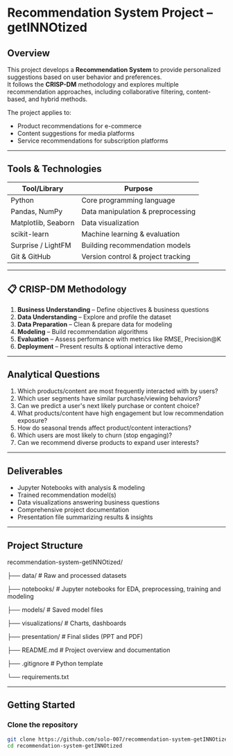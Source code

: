 # Recommendation System Project – getINNOtized

## Overview
This project develops a **Recommendation System** to provide personalized suggestions based on user behavior and preferences.  
It follows the **CRISP-DM** methodology and explores multiple recommendation approaches, including collaborative filtering, content-based, and hybrid methods.

The project applies to:
- Product recommendations for e-commerce
- Content suggestions for media platforms
- Service recommendations for subscription platforms

---

## Tools & Technologies
| Tool/Library         | Purpose |
|----------------------|---------|
| Python               | Core programming language |
| Pandas, NumPy        | Data manipulation & preprocessing |
| Matplotlib, Seaborn  | Data visualization |
| scikit-learn         | Machine learning & evaluation |
| Surprise / LightFM   | Building recommendation models |
| Git & GitHub         | Version control & project tracking |

---

## 📋 CRISP-DM Methodology
1. **Business Understanding** – Define objectives & business questions
2. **Data Understanding** – Explore and profile the dataset
3. **Data Preparation** – Clean & prepare data for modeling
4. **Modeling** – Build recommendation algorithms
5. **Evaluation** – Assess performance with metrics like RMSE, Precision@K
6. **Deployment** – Present results & optional interactive demo

---

## Analytical Questions
1. Which products/content are most frequently interacted with by users?
2. Which user segments have similar purchase/viewing behaviors?
3. Can we predict a user's next likely purchase or content choice?
4. What products/content have high engagement but low recommendation exposure?
5. How do seasonal trends affect product/content interactions?
6. Which users are most likely to churn (stop engaging)?
7. Can we recommend diverse products to expand user interests?

---

## Deliverables
- Jupyter Notebooks with analysis & modeling
- Trained recommendation model(s)
- Data visualizations answering business questions
- Comprehensive project documentation
- Presentation file summarizing results & insights

---

## Project Structure

recommendation-system-getINNOtized/

├── data/                  # Raw and processed datasets

├── notebooks/             # Jupyter notebooks for EDA, preprocessing, training and modeling

├── models/                # Saved model files

├── visualizations/        # Charts, dashboards

├── presentation/          # Final slides (PPT and PDF)

├── README.md              # Project overview and documentation

├── .gitignore             # Python template

└── requirements.txt


---

## Getting Started
### Clone the repository
```bash
git clone https://github.com/solo-007/recommendation-system-getINNOtized.git
cd recommendation-system-getINNOtized

